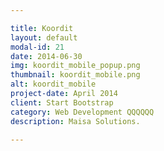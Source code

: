 ```yaml
---

title: Koordit
layout: default
modal-id: 21
date: 2014-06-30
img: koordit_mobile_popup.png
thumbnail: koordit_mobile.png
alt: koordit_mobile
project-date: April 2014
client: Start Bootstrap
category: Web Development QQQQQQ
description: Maisa Solutions.

---
```

